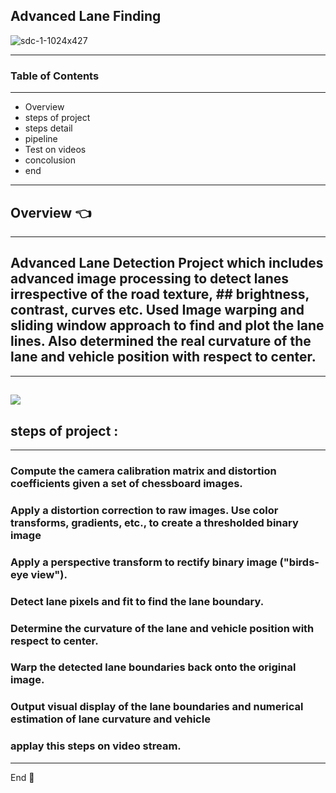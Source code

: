 ## Advanced Lane Finding

![sdc-1-1024x427](https://user-images.githubusercontent.com/25509152/33837471-770be3a2-de9d-11e7-97cc-50c6224bfcc3.png)

---
### Table of Contents
---

- Overview
- steps of project
- steps detail
- pipeline
- Test on videos
- concolusion
- end

---
## Overview :point_left:
---

## Advanced Lane Detection Project which includes advanced image processing to detect lanes irrespective of the road texture, ## brightness, contrast, curves etc. Used Image warping and sliding window approach to find and plot the lane lines. Also determined the real curvature of the lane and vehicle position with respect to center.

---
![](gif.gif)
---
## steps of project :
---
### Compute the camera calibration matrix and distortion coefficients given a set of chessboard images.

### Apply a distortion correction to raw images. Use color transforms, gradients, etc., to create a thresholded binary image

### Apply a perspective transform to rectify binary image ("birds-eye view").

### Detect lane pixels and fit to find the lane boundary.

### Determine the curvature of the lane and vehicle position with respect to center.

### Warp the detected lane boundaries back onto the original image.

### Output visual display of the lane boundaries and numerical estimation of lane curvature and vehicle

### applay this steps on video stream.


---



End :raising_hand:
